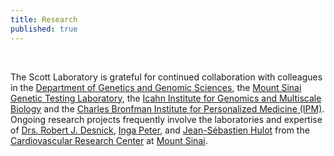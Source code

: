 ```yaml
---
title: Research
published: true
---
```


<br>

The Scott Laboratory is grateful for continued collaboration with colleagues in the [Department of Genetics and Genomic Sciences](http://icahn.mssm.edu/departments-and-institutes/genomics), the [Mount Sinai Genetic Testing Laboratory](http://icahn.mssm.edu/genetictesting), the [Icahn Institute for Genomics and Multiscale Biology](http://icahn.mssm.edu/departments-and-institutes/genomics) and the [Charles Bronfman Institute for Personalized Medicine (IPM)](http://icahn.mssm.edu/research/institutes/ipm).  Ongoing research projects frequently involve the laboratories and expertise of [Drs. Robert J. Desnick](http://www.mountsinai.org/profiles/robert-j-desnick), [Inga Peter](http://icahn.mssm.edu/profiles/inga-peter), and [Jean-Sébastien Hulot](http://icahn.mssm.edu/research/labs/hulot-laboratory) from the [Cardiovascular Research Center](http://icahn.mssm.edu/research/centers/cardiovascular-research-center) at [Mount Sinai](http://icahn.mssm.edu/).